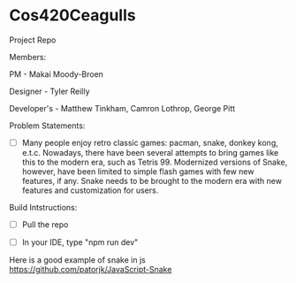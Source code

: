 # Cos420Ceagulls
Project Repo

Members:

PM - Makai Moody-Broen

Designer - Tyler Reilly

Developer's - Matthew Tinkham, Camron Lothrop, George Pitt


Problem Statements:
- [ ] Many people enjoy retro classic games: pacman, snake, donkey kong, e.t.c. Nowadays, there have been several attempts to bring games like this to the modern era, such as Tetris 99. Modernized versions of Snake, however, have been limited to simple flash games with few new features, if any. Snake needs to be brought to the modern era with new features and customization for users. 

Build Intstructions:
- [ ] Pull the repo
- [ ] In your IDE, type "npm run dev"



Here is a good example of snake in js
https://github.com/patorjk/JavaScript-Snake
